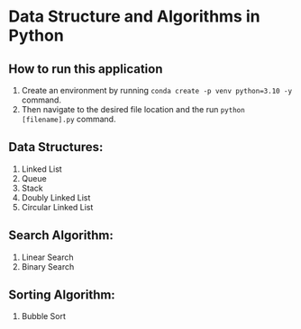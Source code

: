 # Data Structure and Algorithms in Python

## How to run this application
1. Create an environment by running `conda create -p venv python=3.10 -y` command.
2. Then navigate to the desired file location and the run `python [filename].py` command.

## Data Structures:
 1. Linked List
 2. Queue  
 3. Stack 
 4. Doubly Linked List
 5. Circular Linked List

## Search Algorithm:
 1. Linear Search
 2. Binary Search

## Sorting Algorithm:
 1. Bubble Sort
